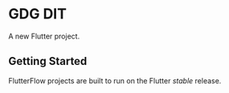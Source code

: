# GDG DIT

A new Flutter project.

## Getting Started

FlutterFlow projects are built to run on the Flutter _stable_ release.
